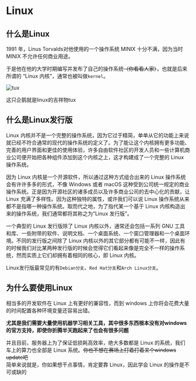 # Linux
## 什么是Linux
1991 年，Linus Torvalds对他使用的一个操作系统 MINIX 十分不满，因为当时 MINIX 不允许任何商业用途。

于是他在他的大学时期编写并发布了自己的操作系统~~（你看看人家）~~，也就是后来所谓的 “Linux 内核”，通常也被叫做`kernel`。

![tux](/tux.png)

这只企鹅就是linux的吉祥物tux

## 什么是Linux发行版
Linux 内核并不是一个完整的操作系统，因为它过于精简，单单从它的功能上来说就已经不符合通常的现代的操作系统的定义了。为了能让这个内核拥有更多功能、完善的用户界面和更佳的使用体验，许多自由软件社区的开发人员和一些计算机商业公司便开始把各种组件添加到这个内核之上，这才构建成了一个完整的 Linux 操作系统。

因为 Linux 内核是一个开源软件，所以通过这种方式组合出来的 Linux 操作系统会有许许多多的形式，不像 Windows 或者 macOS 这种受到公司统一规定的商业操作系统。正是因为开源社区的诸多成员以及许多商业公司的去中心化的贡献，让 Linux 充满了多样性。因为这种独特的属性，或许我们可以说 Linux 操作系统从来都不是指哪一种操作系统。取而代之地，为了指代某一个基于 Linux 内核构造出来的操作系统，我们通常都将其称之为“Linux 发行版”。  

一个典型的 Linux 发行版除了 Linux 内核以外，通常还会包括一系列 GNU 工具和库、一些附带的软件、说明文档、一个桌面系统、一个窗口管理器和一个桌面环境。不同的发行版之间除了 Linux 内核以外的其它部分都有可能不一样，因此有的时候我们对比某两种发行版的时候会觉得它们看起来像是完全不一样的操作系统，然而实质上它们却拥有着相同的核心，即 Linux 内核。

Linux发行版最常见的有`Debian分支`、`Red Hat分支`和`Arch Linux分支`。

## 为什么要使用Linux
相当多的开发软件在 Linux 上有更好的兼容性，而到 windows 上你将会花费大量的时间配置各种环境变量还容易出错。

**尤其是我们需要大量使用机器学习相关工具，其中很多东西根本没有对windows的官方支持，即使你折腾半天跑起来了也会有很多问题**

并且目前，服务器上为了保证低损耗高效率，绝大多数都是 Linux 的系统，我们车上的算力也全部是 Linux 系统。~~你也不想在赛场上打着打着来个windows update吧~~  
简单来说就是，你如果想干点事情，肯定要靠 Linux，因此学会 Linux 的操作是不可或缺的

